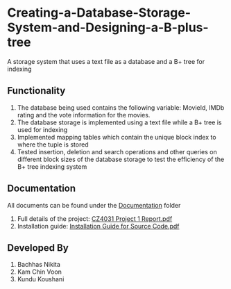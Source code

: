 # Creating-a-Database-Storage-System-and-Designing-a-B-plus-tree
A storage system that uses a text file as a database and a B+ tree for indexing

## Functionality
1. The database being used contains the following variable: MovieId, IMDb rating and the vote information for the movies. 
2. The database storage is implemented using a text file while a B+ tree is used for indexing
3. Implemented mapping tables which contain the unique block index to where the tuple is stored 
4. Tested insertion, deletion and search operations and other queries on different block sizes of the database storage to test the efficiency of the B+ tree indexing system

## Documentation
All documents can be found under the [Documentation](https://github.com/nikita-bachhas/Building-Storage-and-Indexing-Components-of-a-Database-Management-System/tree/main/Documentation) folder
1. Full details of the project: [CZ4031 Project 1 Report.pdf](https://github.com/nikita-bachhas/Building-Storage-and-Indexing-Components-of-a-Database-Management-System/blob/main/Documentation/CZ4031%20Project%201%20Report.pdf)
2. Installation guide: [Installation Guide for Source Code.pdf](https://github.com/nikita-bachhas/Building-Storage-and-Indexing-Components-of-a-Database-Management-System/blob/main/Documentation/Installation%20Guide%20for%20Source%20Code.pdf)

## Developed By
1. Bachhas Nikita
2. Kam Chin Voon
3. Kundu Koushani
